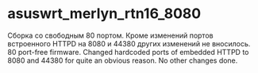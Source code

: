 # asuswrt_merlyn_rtn16_8080
Сборка со свободным 80 портом. Кроме изменений портов встроенного HTTPD на 8080 и 44380 других изменений не вносилось.
80 port-free firmware. Changed hardcoded ports of embedded HTTPD to 8080 and 44380 for quite an obvious reason. No other changes done.
